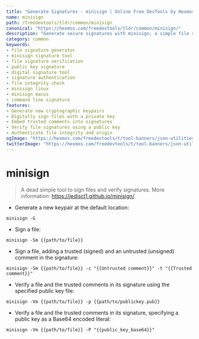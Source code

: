 ```yaml
---
title: "Generate Signatures - minisign | Online Free DevTools by Hexmos"
name: minisign
path: /freedevtools/tldr/common/minisign
canonical: "https://hexmos.com/freedevtools/tldr/common/minisign/"
description: "Generate secure signatures with minisign, a simple file signing tool. Verify file integrity and authenticity with trusted comments. Free online tool, no registration required."
category: common
keywords:
- file signature generator
- minisign signature tool
- file signature verification
- public key signature
- digital signature tool
- signature authentication
- file integrity check
- minisign linux
- minisign macos
- command line signature
features:
- Generate new cryptographic keypairs
- Digitally sign files with a private key
- Embed trusted comments into signatures
- Verify file signatures using a public key
- Authenticate file integrity and origin
ogImage: "https://hexmos.com/freedevtools/t/tool-banners/json-utilities-banner.png"
twitterImage: "https://hexmos.com/freedevtools/t/tool-banners/json-utilities-banner.png"
---
```


# minisign

> A dead simple tool to sign files and verify signatures.
> More information: <https://jedisct1.github.io/minisign/>.

- Generate a new keypair at the default location:

`minisign -G`

- Sign a file:

`minisign -Sm {{path/to/file}}`

- Sign a file, adding a trusted (signed) and an untrusted (unsigned) comment in the signature:

`minisign -Sm {{path/to/file}} -c "{{Untrusted comment}}" -t "{{Trusted comment}}"`

- Verify a file and the trusted comments in its signature using the specified public key file:

`minisign -Vm {{path/to/file}} -p {{path/to/publickey.pub}}`

- Verify a file and the trusted comments in its signature, specifying a public key as a Base64 encoded literal:

`minisign -Vm {{path/to/file}} -P "{{public_key_base64}}"`
